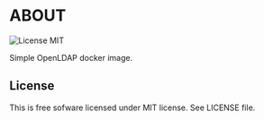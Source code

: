 # ABOUT

![License MIT](https://img.shields.io/badge/license-MIT-blue.svg)

Simple OpenLDAP docker image.

## License

This is free sofware licensed under MIT license. See LICENSE file.
